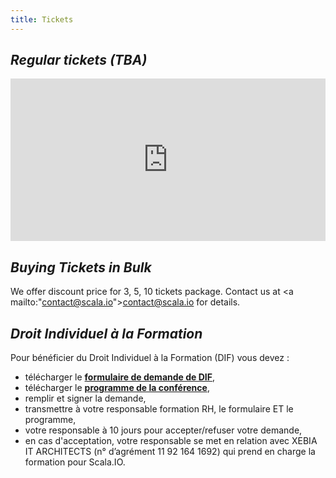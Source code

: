 ```yaml
---
title: Tickets
---
```


<em>Regular tickets (TBA)</em>
------------------
<div style="width:100%; text-align:left;">
  <iframe src="http://www.eventbrite.com/tickets-external?eid=7490047935&ref=etckt&v=2" frameborder="0" height="260px" width="100%" vspace="0" hspace="0" marginheight="5" marginwidth="5" scrolling="no" allowtransparency="true"></iframe>
</div> 

<em>Buying Tickets in Bulk</em>
------------------
We offer discount price for 3, 5, 10 tickets package. Contact us at <a mailto:"contact@scala.io">contact@scala.io</a> for details.


<em>Droit Individuel à la Formation</em>
------------------
Pour bénéficier du Droit Individuel à la Formation (DIF) vous devez :

* télécharger le **[formulaire de demande de DIF](/assets/pdf/LettreDemandeDIF.pdf)**,
* télécharger le **[programme de la conférence](/assets/pdf/ProgrammeScalaIO.pdf)**,
* remplir et signer la demande,
* transmettre à votre responsable formation RH, le formulaire ET le programme,
* votre responsable à 10 jours pour accepter/refuser votre demande,
* en cas d'acceptation, votre responsable se met en relation avec XEBIA IT ARCHITECTS (n° d’agrément 11 92 164 1692) qui prend en charge la formation pour Scala.IO.





